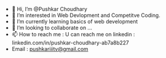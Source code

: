 - 👋 Hi, I’m @Pushkar Choudhary
- 👀 I’m interested in Web Devlopment and Competitve Coding.
- 🌱 I’m currently learning basics of web development
- 💞️ I’m looking to collaborate on ...
- 📫 How to reach me : U can reach me on linkedin : linkedin.com/in/pushkar-choudhary-ab7a8b227
- Email : pushkariiitv@gmail.com

<!---
Pushkariiit/Pushkariiit is a ✨ special ✨ repository because its `README.md` (this file) appears on your GitHub profile.
You can click the Preview link to take a look at your changes.
--->
